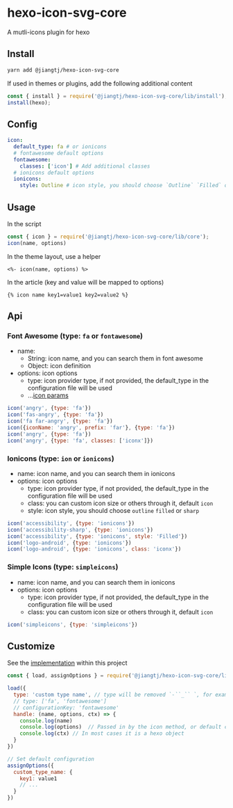 # hexo-icon-svg-core

A mutli-icons plugin for hexo

## Install

```bash
yarn add @jiangtj/hexo-icon-svg-core
```

If used in themes or plugins, add the following additional content

```js
const { install } = require('@jiangtj/hexo-icon-svg-core/lib/install');
install(hexo);
```

## Config

```yml
icon:
  default_type: fa # or ionicons
  # fontawesome default options
  fontawesome:
    classes: ['icon'] # Add additional classes
  # ionicons default options
  ionicons:
    style: Outline # icon style, you should choose `Outline` `Filled` or `Sharp` (only for type: `ionicons`)
```

## Usage

In the script

```js
const { icon } = require('@jiangtj/hexo-icon-svg-core/lib/core');
icon(name, options)
```

In the theme layout, use a helper

```ejs
<%- icon(name, options) %>
```

In the article (key and value will be mapped to options)

```njk
{% icon name key1=value1 key2=value2 %}
```

## Api

### Font Awesome (type: `fa` or `fontawesome`)

- name:
  - String: icon name, and you can search them in font awesome
  - Object: icon definition
- options: icon options
  - type: icon provider type, if not provided, the default_type in the configuration file will be used
  - ...[icon params](https://fontawesome.com/v5.15/how-to-use/javascript-api/methods/icon)

```js
icon('angry', {type: 'fa'})
icon('fas-angry', {type: 'fa'})
icon('fa far-angry', {type: 'fa'})
icon({iconName: 'angry', prefix: 'far'}, {type: 'fa'})
icon('angry', {type: 'fa'})
icon('angry', {type: 'fa', classes: ['iconx']})
```

### Ionicons (type: `ion` or `ionicons`)
- name: icon name, and you can search them in ionicons
- options: icon options
  - type: icon provider type, if not provided, the default_type in the configuration file will be used
  - class: you can custom icon size or others through it, default `icon`
  - style: icon style, you should choose `outline` `filled` or `sharp`

```js
icon('accessibility', {type: 'ionicons'})
icon('accessibility-sharp', {type: 'ionicons'})
icon('accessibility', {type: 'ionicons', style: 'Filled'})
icon('logo-android', {type: 'ionicons'})
icon('logo-android', {type: 'ionicons', class: 'iconx'})
```

### Simple Icons (type: `simpleicons`)
- name: icon name, and you can search them in ionicons
- options: icon options
  - type: icon provider type, if not provided, the default_type in the configuration file will be used
  - class: you can custom icon size or others through it, default `icon`

```js
icon('simpleicons', {type: 'simpleicons'})
```

## Customize

See the [implementation](https://github.com/jiangtj-lab/hexo-icon-svg-core/tree/master/lib/icons) within this project

```js
const { load, assignOptions } = require('@jiangtj/hexo-icon-svg-core/lib/core');

load({
  type: 'custom type name', // type will be removed `-``_`` `, for example, this example is the same as `customtypename`
  // type: ['fa', 'fontawesome']
  // configurationKey: 'fontawesome'
  handle: (name, options, ctx) => {
    console.log(name)
    console.log(options)  // Passed in by the icon method, or default configuration
    console.log(ctx) // In most cases it is a hexo object
  }
})

// Set default configuration
assignOptions({
  custom_type_name: {
    key1: value1
    // ...
  }
})
```


